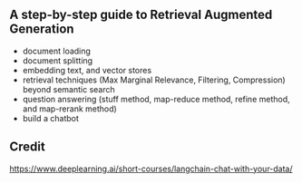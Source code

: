 ## A step-by-step guide to Retrieval Augmented Generation

* document loading
* document splitting 
* embedding text, and vector stores 
* retrieval techniques (Max Marginal Relevance, Filtering, Compression) beyond semantic search 
* question answering (stuff method, map-reduce method, refine method, and map-rerank method)
* build a chatbot 

## Credit 

https://www.deeplearning.ai/short-courses/langchain-chat-with-your-data/




